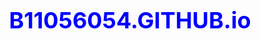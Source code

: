 # B11056054.GITHUB.io
<!DOCTYPE html>
<html lang="en">

<head>
    <meta charset="utf-8">
    <meta http-equiv="X-UA-Compatible" content="IE=edge">
    <title>科科快餐點餐價格表</title>
    <!--答案1-->
    <style>
        h1 {
            font-size: 36px;
            font-weight: bolder;
            color: blue;
            text-align: center;
        }
        
        table {
            margin: auto;
        }
        
        #none {
            border-style: none;
        }
        
        #tableCaption {
            border-style: dashed;
            border-width: 1px;
        }
        
        td {
            border-style: dotted;
            border-width: 1px;
            padding: 10px;
            color: green;
        }
        
        th {
            border-style: dotted;
            border-width: 1px;
            padding: 10px;
            color: purple;
        }
        /* //答案 2D*/
        
        .content {
            color: green;
            font-family: Arial;
            font-size: 18px;
        }
        
        #tableTitle {
            font-weight: bolder;
            font-size: 18px;
            color: purple;
            text-align: center
        }
    </style>


    <body>
        <script src="B11056054.js">
        </script>
    </body>

</html>
document.write("<table  id=tableCaption>");
document.write("<caption><h1>MIS快餐店價格表</h1></caption>");
document.write("<tr><th id=none></th>");
document.write("<th id=tableTitle>5號餐8元</th>");
document.write("<th id=tableTitle>4號餐11元</th>");
document.write("<th id=tableTitle>3號餐14元</th>");
document.write("<th id=tableTitle>2號餐17元</th>");
document.write("<th id=tableTitle>1號餐20元</th></tr>");
document.write("<tr><th id=tableTitle>3</th>");
document.write("<td class=content>3*8=24</td>");
document.write("<td class=content>3*11=33</td>");
document.write("<td class=content>3*14=42</td>");
document.write("<td class=content>3*17=51</td>");
document.write("<td class=content>3*20=60</td>");
document.write("<tr><th id=tableTitle>4</th>");
document.write("<td class=content>4*8=32</td>");
document.write("<td class=content>4*11=44</td>");
document.write("<td class=content>4*14=56</td>");
document.write("<td class=content>4*17=68</td>");
document.write("<td class=content>4*20=80</td>");
document.write("<tr><th id=tableTitle>5</th>");
document.write("<td class=content>5*8=40</td>");
document.write("<td class=content>5*11=55</td>");
document.write("<td class=content>5*14=70</td>");
document.write("<td class=content>5*17=85</td>");
document.write("<td class=content>5*20=100</td>");
document.write("<tr><th id=tableTitle>6</th>");
document.write("<td class=content>6*8=48</td>");
document.write("<td class=content>6*11=66</td>");
document.write("<td class=content>6*14=84</td>");
document.write("<td class=content>6*17=102</td>");
document.write("<td class=content>6*20=120</td>");
document.write("<tr><th id=tableTitle>7</th>");
document.write("<td class=content>7*8=56</td>");
document.write("<td class=content>7*11=77</td>");
document.write("<td class=content>7*14=98</td>");
document.write("<td class=content>7*17=119</td>");
document.write("<td class=content>7*20=140</td><table></table>");
